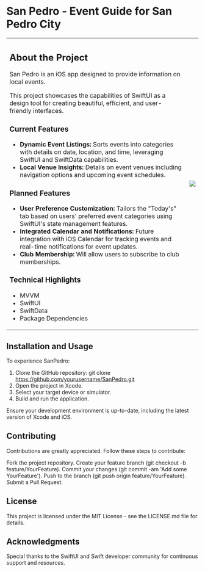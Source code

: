 # San Pedro - Event Guide for San Pedro City

<table>
<tr>
<td>

## About the Project

San Pedro is an iOS app designed to provide information on local events.

This project showcases the capabilities of SwiftUI as a design tool for creating beautiful, efficient, and user-friendly interfaces.

### Current Features

- **Dynamic Event Listings:** Sorts events into categories with details on date, location, and time, leveraging SwiftUI and SwiftData capabilities.
- **Local Venue Insights:** Details on event venues including navigation options and upcoming event schedules.

### Planned Features

- **User Preference Customization:** Tailors the "Today's" tab based on users' preferred event categories using SwiftUI's state management features.
- **Integrated Calendar and Notifications:** Future integration with iOS Calendar for tracking events and real-time notifications for event updates.
- **Club Membership:** Will allow users to subscribe to club memberships.

### Technical Highlights

- MVVM
- SwiftUI
- SwiftData
- Package Dependencies
  
</td>
<td>

<img src="https://github.com/ricardonovelot/EventosSanPedro/assets/84286086/f582f6ef-5b37-4587-81c0-c827469adf5a">

</td>
</tr>
</table>

## Installation and Usage

To experience SanPedro:

1. Clone the GitHub repository: git clone https://github.com/yourusername/SanPedro.git
2. Open the project in Xcode.
3. Select your target device or simulator.
4. Build and run the application.

Ensure your development environment is up-to-date, including the latest version of Xcode and iOS.

## Contributing

Contributions are greatly appreciated. Follow these steps to contribute:

Fork the project repository.
Create your feature branch (git checkout -b feature/YourFeature).
Commit your changes (git commit -am 'Add some YourFeature').
Push to the branch (git push origin feature/YourFeature).
Submit a Pull Request.

## License

This project is licensed under the MIT License - see the LICENSE.md file for details.

## Acknowledgments

Special thanks to the SwiftUI and Swift developer community for continuous support and resources.
